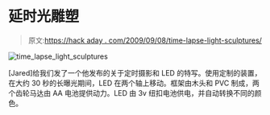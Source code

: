 # 延时光雕塑

> 原文:[https://hack aday . com/2009/09/08/time-lapse-light-sculptures/](https://hackaday.com/2009/09/08/time-lapse-light-sculptures/)

![time_lapse_light_sculptures](../Images/797a3367f3bfce36f988aec85a5ec373.png "time_lapse_light_sculptures")

[Jared]给我们发了一个他发布的关于定时摄影和 LED 的特写。使用定制的装置，在大约 30 秒的长曝光期间，LED 在两个轴上移动。框架由木头和 PVC 制成，两个齿轮马达由 AA 电池提供动力。LED 由 3v 纽扣电池供电，并自动转换不同的颜色。